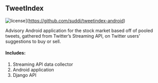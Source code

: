 ## TweetIndex ##

![license](https://img.shields.io/github/license/suddi/tweetindex-android.svg?maxAge=2592000)](https://github.com/suddi/tweetindex-android)

Advisory Android application for the stock market based off of pooled tweets, gathered from Twitter’s Streaming API, on Twitter users’ suggestions to buy or sell.

#### Includes: ####
1. Streaming API data collector
1. Android application
1. Django API
